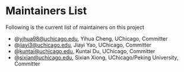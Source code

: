 # Maintainers List

Following is the current list of maintainers on this project

- @yihua98@uchicago.edu, Yihua Cheng, UChicago, Committer
- @jiayi3@uchicago.edu, Jiayi Yao, UChicago, Committer
- @kuntai@uchicago.edu, Kuntai Du, UChicago, Committer
- @sixian@uchicago.edu, Sixian Xiong, UChicago/Peking University, Committer
